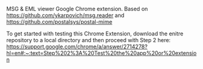 MSG & EML viewer Google Chrome extension. Based on https://github.com/ykarpovich/msg.reader and https://github.com/postalsys/postal-mime

To get started with testing this Chrome Extension, download the enitre repository to a local directory and then proceed with Step 2 here:
https://support.google.com/chrome/a/answer/2714278?hl=en#:~:text=Step%202%3A%20Test%20the%20app%20or%20extension
